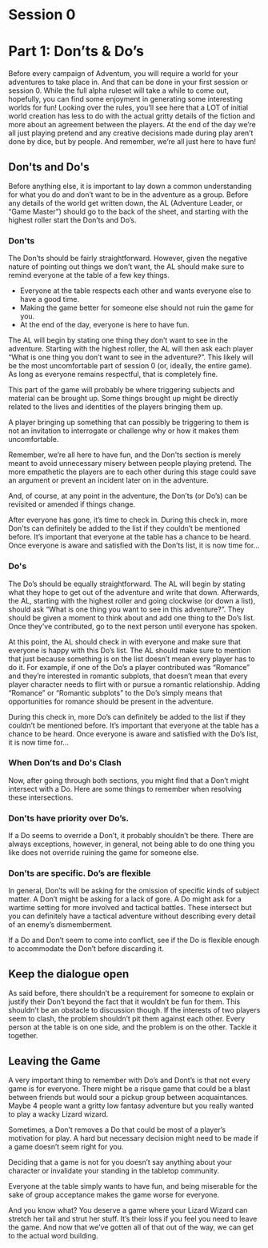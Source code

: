 # Session 0
# Part 1:  Don’ts & Do’s

Before every campaign of Adventum, you will require a world for your adventures to take place in. And that can be done in your first session or session 0. While the full alpha ruleset will take a while to come out, hopefully, you can find some enjoyment in generating some interesting worlds for fun! Looking over the rules, you’ll see here that a LOT of initial world creation has less to do with the actual gritty details of the fiction and more about an agreement between the players. At the end of the day we’re all just playing pretend and any creative decisions made during play aren’t done by dice, but by people. And remember, we’re all just here to have fun!

## Don'ts and Do's

Before anything else, it is important to lay down a common understanding for what you do and don’t want to be in the adventure as a group. Before any details of the world get written down, the AL (Adventure Leader, or “Game Master”) should go to the back of the sheet, and starting with the highest roller start the Don’ts and Do’s.

### Don'ts

The Don’ts should be fairly straightforward. However, given the negative nature of pointing out things we don’t want, the AL should make sure to remind everyone at the table of a few key things.

- Everyone at the table respects each other and wants everyone else to have a good time.
- Making the game better for someone else should not ruin the game for you.
- At the end of the day, everyone is here to have fun.

The AL will begin by stating one thing they don’t want to see in the adventure. Starting with the highest roller, the AL will then ask each player “What is one thing you don’t want to see in the adventure?”. This likely will be the most uncomfortable part of session 0 (or, ideally, the entire game). As long as everyone remains respectful, that is completely fine.

This part of the game will probably be where triggering subjects and material can be brought up. Some things brought up might be directly related to the lives and identities of the players bringing them up.

A player bringing up something that can possibly be triggering to them is not an invitation to interrogate or challenge why or how it makes them uncomfortable.

Remember, we’re all here to have fun, and the Don'ts section is merely meant to avoid unnecessary misery between people playing pretend. The more empathetic the players are to each other during this stage could save an argument or prevent an incident later on in the adventure.

And, of course, at any point in the adventure, the Don’ts (or Do’s) can be revisited or amended if things change.

After everyone has gone, it’s time to check in. During this check in, more Don'ts can definitely be added to the list if they couldn’t be mentioned before. It’s important that everyone at the table has a chance to be heard. Once everyone is aware and satisfied with the Don’ts list, it is now time for...

### Do's

The Do’s should be equally straightforward. The AL will begin by stating what they hope to get out of the adventure and write that down. Afterwards, the AL, starting with the highest roller and going clockwise (or down a list), should ask “What is one thing you want to see in this adventure?”. They should be given a moment to think about and add one thing to the Do’s list. Once they’ve contributed, go to the next person until everyone has spoken.

At this point, the AL should check in with everyone and make sure that everyone is happy with this Do’s list. The AL should make sure to mention that just because something is on the list doesn’t mean every player has to do it. For example, if one of the Do’s a player contributed was “Romance” and they’re interested in romantic subplots, that doesn’t mean that every player character needs to flirt with or pursue a romantic relationship. Adding “Romance” or “Romantic subplots” to the Do’s simply means that opportunities for romance should be present in the adventure.

During this check in, more Do’s can definitely be added to the list if they couldn’t be mentioned before. It’s important that everyone at the table has a chance to be heard. Once everyone is aware and satisfied with the Do’s list, it is now time for...

### When Don’ts and Do's Clash

Now, after going through both sections, you might find that a Don’t might intersect with a Do. Here are some things to remember when resolving these intersections.

### Don’ts have priority over Do’s.

If a Do seems to override a Don’t, it probably shouldn’t be there. There are always exceptions, however, in general, not being able to do one thing you like does not override ruining the game for someone else.

### Don’ts are specific. Do’s are flexible

In general, Don’ts will be asking for the omission of specific kinds of subject matter. A Don’t might be asking for a lack of gore. A Do might ask for a wartime setting for more involved and tactical battles. These intersect but you can definitely have a tactical adventure without describing every detail of an enemy’s dismemberment.

If a Do and Don’t seem to come into conflict, see if the Do is flexible enough to accommodate the Don’t before discarding it.

## Keep the dialogue open

As said before, there shouldn’t be a requirement for someone to explain or justify their Don’t beyond the fact that it wouldn’t be fun for them. This shouldn’t be an obstacle to discussion though. If the interests of two players seem to clash, the problem shouldn’t pit them against each other. Every person at the table is on one side, and the problem is on the other. Tackle it together.

## Leaving the Game

A very important thing to remember with Do’s and Dont’s is that not every game is for everyone. There might be a risque game that could be a blast between friends but would sour a pickup group between acquaintances. Maybe 4 people want a gritty low fantasy adventure but you really wanted to play a wacky Lizard wizard.

Sometimes, a Don’t removes a Do that could be most of a player’s motivation for play. A hard but necessary decision might need to be made if a game doesn’t seem right for you.

Deciding that a game is not for you doesn’t say anything about your character or invalidate your standing in the tabletop community.

Everyone at the table simply wants to have fun, and being miserable for the sake of group acceptance makes the game worse for everyone.

And you know what? You deserve a game where your Lizard Wizard can stretch her tail and strut her stuff. It’s their loss if you feel you need to leave the game. And now that we’ve gotten all of that out of the way, we can get to the actual word building.